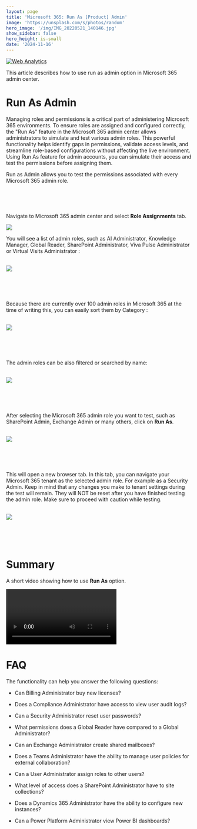 ```yaml
---
layout: page
title: 'Microsoft 365: Run As [Product] Admin'
image: 'https://unsplash.com/s/photos/random'
hero_image: '/img/IMG_20220521_140146.jpg'
show_sidebar: false
hero_height: is-small
date: '2024-11-16'
---
```


<!-- Default Statcounter code for runasadmin
https://powershellscripts.github.io/articles/en/InformationProtection/simulateadmin/
-->
<script type="text/javascript">
var sc_project=13062629; 
var sc_invisible=0; 
var sc_security="4f7c59cb"; 
var sc_client_storage="disabled"; 
</script>
<script type="text/javascript"
src="https://www.statcounter.com/counter/counter.js"
async></script>
<noscript><div class="statcounter"><a title="Web Analytics"
href="https://statcounter.com/" target="_blank"><img
class="statcounter"
src="https://c.statcounter.com/13062629/0/4f7c59cb/1/"
alt="Web Analytics"
referrerPolicy="no-referrer-when-downgrade"></a></div></noscript>
<!-- End of Statcounter Code -->

This article describes how to use run as admin option in Microsoft 365 admin center.

<h1> Run As Admin </h1>

Managing roles and permissions is a critical part of administering Microsoft 365 environments. To ensure roles are assigned and configured correctly, the "Run As" feature in the Microsoft 365 admin center allows administrators to simulate and test various admin roles. This powerful functionality helps identify gaps in permissions, validate access levels, and streamline role-based configurations without affecting the live environment. Using Run As feature for admin accounts, you can simulate their access and test the permissions before assigning them.

Run as Admin allows you to test the permissions associated with every Microsoft 365 admin role.

<br/><br/><br/>

Navigate to Microsoft 365 admin center and select **Role Assignments** tab. 

<img src="/articles/img/runasadmin.png" >


You will see a list of admin roles, such as AI Administrator, Knowledge Manager, Global Reader, SharePoint Administrator, Viva Pulse Administrator or Virtual Visits Administrator :

<br/>

<img src="/articles/img/simulateadmin.PNG" >


<br/><br/><br/>

Because there are currently over 100 admin roles in Microsoft 365 at the time of writing this, you can easily sort them by Category :

<br/>

<img src="/articles/img/simulateadmin2.PNG" >

<br/><br/><br/>

The admin roles can be also filtered or searched by name:

<br/>



<img src="/articles/img/simulateadmin3.PNG" >


<br/><br/><br/>

After selecting the Microsoft 365 admin role you want to test, such as SharePoint Admin, Exchange Admin or many others, click on **Run As**. 

<br/>

<img src="/articles/img/compareroles5.PNG" >


<br/><br/><br/>

This will open a new browser tab. In this tab, you can navigate your Microsoft 365 tenant as the selected admin role. For example as a Security Admin. Keep in mind that any changes you make to tenant settings during the test will remain. They will NOT be reset after you have finished testing the admin role. Make sure to proceed with caution while testing.

<br/>

<img src="/articles/img/compareroles6.PNG" >

<br/><br/><br/>

<h1> Summary </h1> 

A short video showing how to use **Run As** option.

<video src="/articles/vid/RoleRunAs.mp4"  controls></video>

 
<h1>FAQ</h1>

The functionality can help you answer the following questions:

* Can Billing Administrator buy new licenses?

* Does a Compliance Administrator have access to view user audit logs?
* Can a Security Administrator reset user passwords?
* What permissions does a Global Reader have compared to a Global Administrator?
* Can an Exchange Administrator create shared mailboxes?
* Does a Teams Administrator have the ability to manage user policies for external collaboration?
* Can a User Administrator assign roles to other users?
* What level of access does a SharePoint Administrator have to site collections?
* Does a Dynamics 365 Administrator have the ability to configure new instances?
* Can a Power Platform Administrator view Power BI dashboards?


